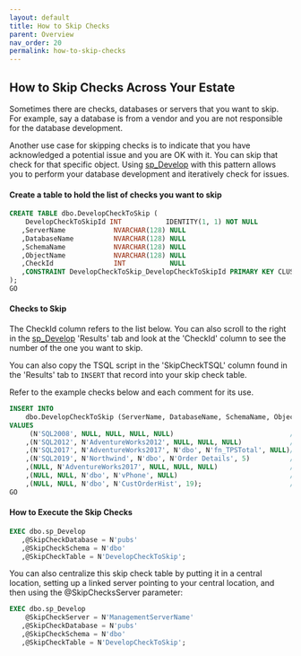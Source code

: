 ```yaml
---
layout: default
title: How to Skip Checks
parent: Overview
nav_order: 20
permalink: how-to-skip-checks
---
```


## How to Skip Checks Across Your Estate

Sometimes there are checks, databases or servers that you want to skip. For example, say a database is from a vendor and you are not responsible for the database development. 

Another use case for skipping checks is to indicate that you have acknowledged a potential issue and you are OK with it. You can skip that check for that specific object. Using [sp_Develop](https://raw.githubusercontent.com/EmergentSoftware/SQL-Server-Assess/master/sp_Develop.sql) with this pattern allows you to perform your database development and iteratively check for issues.

#### Create a table to hold the list of checks you want to skip

```sql
CREATE TABLE dbo.DevelopCheckToSkip (
    DevelopCheckToSkipId INT           IDENTITY(1, 1) NOT NULL
   ,ServerName            NVARCHAR(128) NULL
   ,DatabaseName          NVARCHAR(128) NULL
   ,SchemaName            NVARCHAR(128) NULL
   ,ObjectName            NVARCHAR(128) NULL
   ,CheckId               INT           NULL
   ,CONSTRAINT DevelopCheckToSkip_DevelopCheckToSkipId PRIMARY KEY CLUSTERED (DevelopCheckToSkipId ASC)
);
GO
```

#### Checks to Skip

The CheckId column refers to the list below. You can also scroll to the right in the [sp_Develop](https://raw.githubusercontent.com/EmergentSoftware/SQL-Server-Assess/master/sp_Develop.sql) 'Results' tab and look at the 'CheckId' column to see the number of the one you want to skip. 

You can also copy the TSQL script in the 'SkipCheckTSQL' column found in the 'Results' tab to `INSERT` that record into your skip check table.

Refer to the example checks below and each comment for its use.

```sql
INSERT INTO
    dbo.DevelopCheckToSkip (ServerName, DatabaseName, SchemaName, ObjectName, CheckId)
VALUES
     (N'SQL2008', NULL, NULL, NULL, NULL)                             /* Skips all checks, for every database, on the SQL2008 SQL Server */
    ,(N'SQL2012', N'AdventureWorks2012', NULL, NULL, NULL)            /* Skips all checks, in the AdventureWorks2012 database, on the SQL2012 SQL Server */
    ,(N'SQL2017', N'AdventureWorks2017', N'dbo', N'fn_TPSTotal', NULL)/* Skips all checks, for the object named dbo.fn_TPSTotal, in the AdventureWorks2017 database, on the SQL2017 SQL Server */
    ,(N'SQL2019', N'Northwind', N'dbo', N'Order Details', 5)          /* Skips CheckId 5 (Including Special Characters in Name), for the object named dbo.[Order Details], in the Northwind database, on the SQL2019 SQL Server*/
    ,(NULL, N'AdventureWorks2017', NULL, NULL, NULL)                  /* Skips all checks, in the AdventureWorks2017 database, on every SQL Server */
    ,(NULL, NULL, N'dbo', N'vPhone', NULL)                            /* Skips all checks, for the object named dbo.vPhone, in every database, on every SQL Server */
    ,(NULL, NULL, N'dbo', N'CustOrderHist', 19);                      /* Skips CheckId 19 (Not Using SET NOCOUNT ON in Stored Procedure or Trigger), for the object named dbo.CustOrderHist, in every database, on every SQL Server */
GO
```

#### How to Execute the Skip Checks

```sql
EXEC dbo.sp_Develop
   ,@SkipCheckDatabase = N'pubs'
   ,@SkipCheckSchema = N'dbo'
   ,@SkipCheckTable = N'DevelopCheckToSkip';
```

You can also centralize this skip check table by putting it in a central location, setting up a linked server pointing to your central location, and then using the @SkipChecksServer parameter:

```sql
EXEC dbo.sp_Develop
    @SkipCheckServer = N'ManagementServerName'
   ,@SkipCheckDatabase = N'pubs'
   ,@SkipCheckSchema = N'dbo'
   ,@SkipCheckTable = N'DevelopCheckToSkip';
```